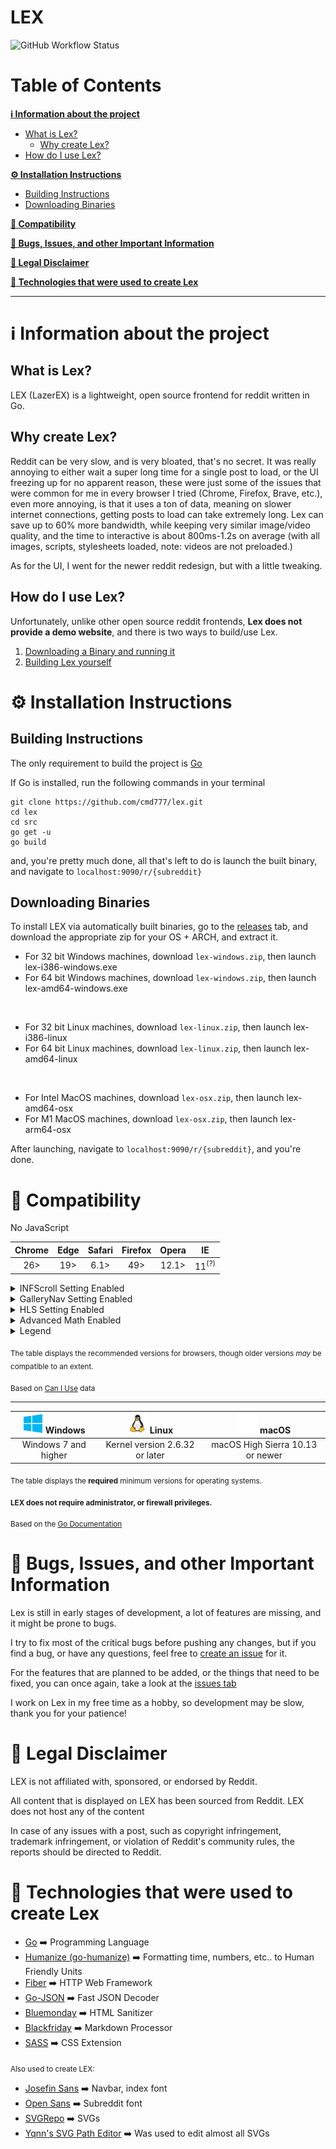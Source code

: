 # LEX
![GitHub Workflow Status](https://img.shields.io/github/actions/workflow/status/cmd777/lex/build_all_os.yml?logo=github&style=flat-square)

# Table of Contents

[**ℹ️ Information about the project**](#ℹ️-information-about-the-project)
- [What is Lex?](#what-is-lex)
  - [Why create Lex?](#why-create-lex)
- [How do I use Lex?](#how-do-i-use-lex)
  
[**⚙️ Installation Instructions**](#%EF%B8%8F-installation-instructions)
- [Building Instructions](#building-instructions)
- [Downloading Binaries](#downloading-binaries)

[**🔬 Compatibility**](#-compatibility)

[**🚩 Bugs, Issues, and other Important Information**](#-bugs-issues-and-other-important-information)

[**📜 Legal Disclaimer**](#-legal-disclaimer)

[**🧰 Technologies that were used to create Lex**](#-technologies-that-were-used-to-create-lex)

---

# ℹ️ Information about the project

## What is Lex?
LEX (LazerEX) is a lightweight, open source frontend for reddit written in Go.

## Why create Lex?

Reddit can be very slow, and is very bloated, that's no secret. It was really annoying to either wait a super long time for a single post to load, or the UI freezing up for no apparent reason, these were just some of the issues that were common for me in every browser I tried (Chrome, Firefox, Brave, etc.), even more annoying, is that it uses a ton of data, meaning on slower internet connections, getting posts to load can take extremely long. Lex can save up to 60% more bandwidth, while keeping very similar image/video quality, and the time to interactive is about 800ms-1.2s on average (with all images, scripts, stylesheets loaded, note: videos are not preloaded.)

As for the UI, I went for the newer reddit redesign, but with a little tweaking.

## How do I use Lex?

Unfortunately, unlike other open source reddit frontends, **Lex does not provide a demo website**, and there is two ways to build/use Lex.

1. [Downloading a Binary and running it](#downloading-binaries)
2. [Building Lex yourself](#building-instructions)

# ⚙️ Installation Instructions

## Building Instructions

The only requirement to build the project is [Go](https://go.dev/dl)

If Go is installed, run the following commands in your terminal
```shell
git clone https://github.com/cmd777/lex.git
cd lex
cd src
go get -u
go build
```
and, you're pretty much done, all that's left to do is launch the built binary, and navigate to `localhost:9090/r/{subreddit}`

## Downloading Binaries

To install LEX via automatically built binaries, go to the [releases](https://github.com/cmd777/lex/releases/latest) tab, and download the appropriate zip for your OS + ARCH, and extract it.

- For 32 bit Windows machines, download `lex-windows.zip`, then launch lex-i386-windows.exe
- For 64 bit Windows machines, download `lex-windows.zip`, then launch lex-amd64-windows.exe

<br>

- For 32 bit Linux machines, download `lex-linux.zip`, then launch lex-i386-linux
- For 64 bit Linux machines, download `lex-linux.zip`, then launch lex-amd64-linux

<br>

- For Intel MacOS machines, download `lex-osx.zip`, then launch lex-amd64-osx
- For M1 MacOS machines, download `lex-osx.zip`, then launch lex-arm64-osx

After launching, navigate to `localhost:9090/r/{subreddit}`, and you're done.

# 🔬 Compatibility

<figcaption>No JavaScript</figcaption>

| Chrome | Edge | Safari | Firefox | Opera | IE               |
|:------:|:----:|:------:|:-------:|:-----:|:----------------:|
| 26>    | 19>  | 6.1>   | 49>     | 12.1> | 11<sup>(?)</sup> |

<details>
<summary>INFScroll Setting Enabled</summary>

| Chrome | Edge | Safari | Firefox | Opera | IE |
|:------:|:----:|:------:|:-------:|:-----:|:--:|
| 42>    | -    | 10.1>  | -       | 29>   | X  |

</details>

<details>
<summary>GalleryNav Setting Enabled</summary>

| Chrome | Edge | Safari | Firefox | Opera | IE |
|:------:|:----:|:------:|:-------:|:-----:|:--:|
| 45>    | -    | 9>     | -       | 32>   | X  |

</details>

<details>
<summary>HLS Setting Enabled</summary>

| Chrome | Edge | Safari | Firefox | Opera | IE |
|:------:|:----:|:------:|:-------:|:-----:|:--:|
| 41>    | ?    | 9>     | -       | ?     | X  |

</details>

<details>
<summary>Advanced Math Enabled</summary>

| Chrome | Edge | Safari | Firefox | Opera | IE |
|:------:|:----:|:------:|:-------:|:-----:|:--:|
| 79>    | 79>  | 13.1>  | 75>     | 66>   | X  |

</details>

<details>
<summary>Legend</summary>

`>` -> Any equal, or newer version is supported

`?` -> Unsure of compatability

`X` -> Not compatible

`-` -> No newer version required

</details>

<sub>The table displays the recommended versions for browsers, though older versions *may* be compatible to an extent.</sub>

<sub>Based on [Can I Use](https://caniuse.com) data</sub>

---

| ![](https://raw.githubusercontent.com/cmd777/lex/main/docs/images/windows.svg) Windows | ![](https://raw.githubusercontent.com/cmd777/lex/main/docs/images/linux.svg) Linux | ![](https://raw.githubusercontent.com/cmd777/lex/main/docs/images/macos.svg) macOS |
| :-----: | :---: | :---: |
| Windows 7 and higher | Kernel version 2.6.32 or later | macOS High Sierra 10.13 or newer

<sub>The table displays the **required** minimum versions for operating systems.</sub>

<sub>**LEX does not require administrator, or firewall privileges.**</sub>

<sub>Based on the [Go Documentation](https://github.com/golang/go/wiki/MinimumRequirements)</sub>

# 🚩 Bugs, Issues, and other Important Information

Lex is still in early stages of development, a lot of features are missing, and it might be prone to bugs.

I try to fix most of the critical bugs before pushing any changes, but if you find a bug, or have any questions, feel free to [create an issue](https://github.com/cmd777/lex/issues) for it.

For the features that are planned to be added, or the things that need to be fixed, you can once again, take a look at the [issues tab](https://github.com/cmd777/lex/issues) 

I work on Lex in my free time as a hobby, so development may be slow, thank you for your patience!

# 📜 Legal Disclaimer

LEX is not affiliated with, sponsored, or endorsed by Reddit.

All content that is displayed on LEX has been sourced from Reddit. LEX does not host any of the content

In case of any issues with a post, such as copyright infringement, trademark infringement, or violation of Reddit's community rules, the reports should be directed to Reddit.

# 🧰 Technologies that were used to create Lex

- [Go](https://go.dev) ➡️ Programming Language
- [Humanize (go-humanize)](https://github.com/dustin/go-humanize) ➡️ Formatting time, numbers, etc.. to Human Friendly Units 
- [Fiber](https://github.com/gofiber/fiber) ➡️ HTTP Web Framework
- [Go-JSON](https://github.com/goccy/go-json) ➡️ Fast JSON Decoder
- [Bluemonday](https://github.com/microcosm-cc/bluemonday) ➡️ HTML Sanitizer
- [Blackfriday](https://github.com/russross/blackfriday/tree/v2) ➡️ Markdown Processor
- [SASS](https://sass-lang.com) ➡️ CSS Extension

<sub>Also used to create LEX:</sub>

- [Josefin Sans](https://fonts.google.com/specimen/Josefin+Sans) ➡️ Navbar, index font
- [Open Sans](https://fonts.google.com/specimen/Open+Sans) ➡️ Subreddit font
- [SVGRepo](https://www.svgrepo.com) ➡️ SVGs
- [Yqnn's SVG Path Editor](https://github.com/Yqnn/svg-path-editor) ➡️ Was used to edit almost all SVGs
